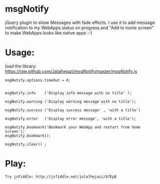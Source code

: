 msgNotify
=========

jQuery plugin to show Messages with fade effects.
I use it to add message notification to my WebApps status on progress and 
"Add to home screen" to make WebApps looks like native apps :-) 


Usage:  
=========

   load the library: https://raw.github.com/Jalalhejazi/msgNotify/master/msgNotify.js 


 	msgNotify.options.timeOut = 0;


	msgNotify.info    ('Display info message with no title' );

	msgNotify.warning ('Display warning message with no title');

	msgNotify.success ('Display success message' , 'with a title')

	msgNotify.error   ('Display error message', 'with a title');

	msgNotify.bookmark('Bookmark your WebApp and restart from home screen');
	msgNotify.bookmark();

	msgNotify.clear() ; 


Play:
=========

	Try jsFiddle: http://jsfiddle.net/jalalhejazi/b7Ep8


